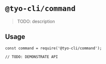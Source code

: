 # `@tyo-cli/command`

> TODO: description

## Usage

```
const command = require('@tyo-cli/command');

// TODO: DEMONSTRATE API
```

